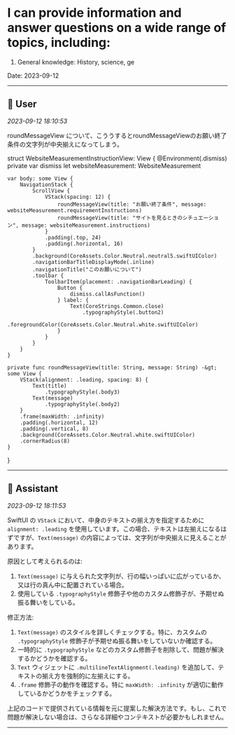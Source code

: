 # I can provide information and answer questions on a wide range of topics, including:

1. General knowledge: History, science, ge

Date: 2023-09-12

---

## 👤 User
*2023-09-12 18:10:53*

roundMessageView について、こううするとroundMessageViewのお願い終了条件の文字列が中央揃えになってしまう。

struct WebsiteMeasurementInstructionView: View {
    @Environment(\.dismiss) private var dismiss
    let websiteMeasurement: WebsiteMeasurement
    
    var body: some View {
        NavigationStack {
            ScrollView {
                VStack(spacing: 12) {
                    roundMessageView(title: "お願い終了条件", message: websiteMeasurement.requirementInstructions)
                    roundMessageView(title: "サイトを見るときのシチュエーション", message: websiteMeasurement.instructions)
                }
                .padding(.top, 24)
                .padding(.horizontal, 16)
            }
            .background(CoreAssets.Color.Neutral.neutral5.swiftUIColor)
            .navigationBarTitleDisplayMode(.inline)
            .navigationTitle("このお願いについて")
            .toolbar {
                ToolbarItem(placement: .navigationBarLeading) {
                    Button {
                        dismiss.callAsFunction()
                    } label: {
                        Text(CoreStrings.Common.close)
                            .typographyStyle(.button2)
                            .foregroundColor(CoreAssets.Color.Neutral.white.swiftUIColor)
                    }
                }
            }
        }
    }
    
    private func roundMessageView(title: String, message: String) -&gt; some View {
        VStack(alignment: .leading, spacing: 8) {
            Text(title)
                .typographyStyle(.body3)
            Text(message)
                .typographyStyle(.body2)
        }
        .frame(maxWidth: .infinity)
        .padding(.horizontal, 12)
        .padding(.vertical, 8)
        .background(CoreAssets.Color.Neutral.white.swiftUIColor)
        .cornerRadius(8)
    }
}

---

## 🤖 Assistant
*2023-09-12 18:11:53*

SwiftUI の `VStack` において、中身のテキストの揃え方を指定するために `alignment: .leading` を使用しています。この場合、テキストは左揃えになるはずですが、`Text(message)` の内容によっては、文字列が中央揃えに見えることがあります。

原因として考えられるのは:

1. `Text(message)` に与えられた文字列が、行の幅いっぱいに広がっているか、又は行の真ん中に配置されている場合。
2. 使用している `.typographyStyle` 修飾子や他のカスタム修飾子が、予期せぬ振る舞いをしている。

修正方法:

1. `Text(message)` のスタイルを詳しくチェックする。特に、カスタムの `.typographyStyle` 修飾子が予期せぬ振る舞いをしていないか確認する。
2. 一時的に `.typographyStyle` などのカスタム修飾子を削除して、問題が解決するかどうかを確認する。
3. `Text` ウィジェットに `.multilineTextAlignment(.leading)` を追加して、テキストの揃え方を強制的に左揃えにする。
4. `.frame` 修飾子の動作を確認する。特に `maxWidth: .infinity` が適切に動作しているかどうかをチェックする。

上記のコードで提供されている情報を元に提案した解決方法です。もし、これで問題が解決しない場合は、さらなる詳細やコンテキストが必要かもしれません。

---
